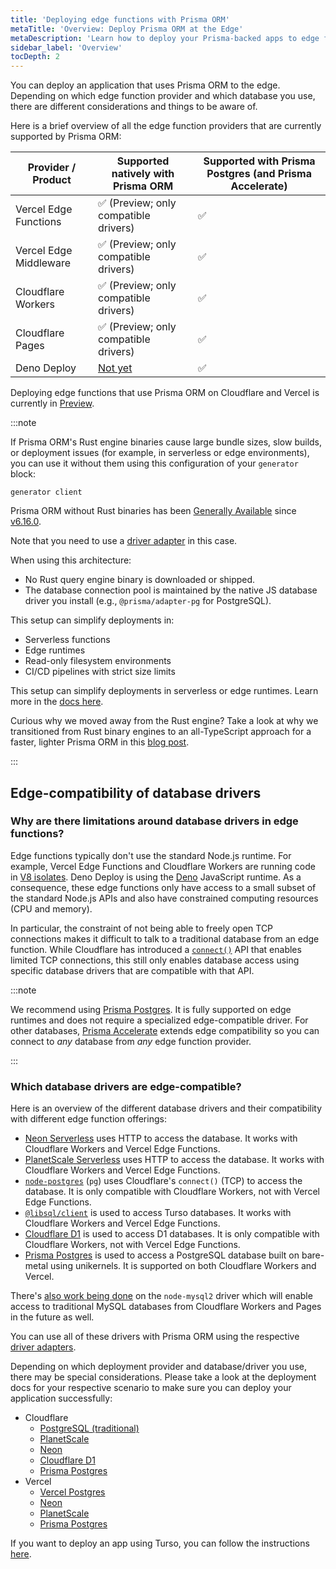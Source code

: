 ```yaml
---
title: 'Deploying edge functions with Prisma ORM'
metaTitle: 'Overview: Deploy Prisma ORM at the Edge'
metaDescription: 'Learn how to deploy your Prisma-backed apps to edge functions like Cloudflare Workers or Vercel Edge Functions'
sidebar_label: 'Overview'
tocDepth: 2
---
```


You can deploy an application that uses Prisma ORM to the edge. Depending on which edge function provider and which database you use, there are different considerations and things to be aware of.

Here is a brief overview of all the edge function providers that are currently supported by Prisma ORM:

| Provider / Product     | Supported natively with Prisma ORM                      | Supported with Prisma Postgres (and Prisma Accelerate) |
| ---------------------- | ------------------------------------------------------- | ------------------------------------------------------ |
| Vercel Edge Functions  | ✅ (Preview; only compatible drivers)                   | ✅                                                     |
| Vercel Edge Middleware | ✅ (Preview; only compatible drivers)                   | ✅                                                     |
| Cloudflare Workers     | ✅ (Preview; only compatible drivers)                   | ✅                                                     |
| Cloudflare Pages       | ✅ (Preview; only compatible drivers)                   | ✅                                                     |
| Deno Deploy            | [Not yet](https://github.com/prisma/prisma/issues/2452) | ✅                                                     |

Deploying edge functions that use Prisma ORM on Cloudflare and Vercel is currently in [Preview](/orm/more/releases#preview).

:::note

If Prisma ORM's Rust engine binaries cause large bundle sizes, slow builds, or deployment issues (for example, in serverless or edge environments), you can use it without them using this configuration of your `generator` block:

```prisma
generator client
```

Prisma ORM without Rust binaries has been [Generally Available](/orm/more/releases#generally-available-ga) since [v6.16.0](https://pris.ly/release/6.16.0).

Note that you need to use a [driver adapter](/orm/overview/databases/database-drivers#driver-adapters) in this case.

When using this architecture:

- No Rust query engine binary is downloaded or shipped.
- The database connection pool is maintained by the native JS database driver you install (e.g., `@prisma/adapter-pg` for PostgreSQL).

This setup can simplify deployments in:

- Serverless functions
- Edge runtimes
- Read-only filesystem environments
- CI/CD pipelines with strict size limits

This setup can simplify deployments in serverless or edge runtimes. Learn more in the [docs here](/orm/prisma-client/setup-and-configuration/no-rust-engine).

Curious why we moved away from the Rust engine? Take a look at why we transitioned from Rust binary engines to an all-TypeScript approach for a faster, lighter Prisma ORM in this [blog post](https://www.prisma.io/blog/prisma-orm-without-rust-latest-performance-benchmarks).

:::

## Edge-compatibility of database drivers

### Why are there limitations around database drivers in edge functions?

Edge functions typically don't use the standard Node.js runtime. For example, Vercel Edge Functions and Cloudflare Workers are running code in [V8 isolates](https://v8docs.nodesource.com/node-0.8/d5/dda/classv8_1_1_isolate.html). Deno Deploy is using the [Deno](https://deno.com/) JavaScript runtime. As a consequence, these edge functions only have access to a small subset of the standard Node.js APIs and also have constrained computing resources (CPU and memory).

In particular, the constraint of not being able to freely open TCP connections makes it difficult to talk to a traditional database from an edge function. While Cloudflare has introduced a [`connect()`](https://developers.cloudflare.com/workers/runtime-apis/tcp-sockets/) API that enables limited TCP connections, this still only enables database access using specific database drivers that are compatible with that API.

:::note

We recommend using [Prisma Postgres](/postgres). It is fully supported on edge runtimes and does not require a specialized edge-compatible driver. For other databases, [Prisma Accelerate](/accelerate) extends edge compatibility so you can connect to _any_ database from _any_ edge function provider.

:::

### Which database drivers are edge-compatible?

Here is an overview of the different database drivers and their compatibility with different edge function offerings:

- [Neon Serverless](https://neon.tech/docs/serverless/serverless-driver) uses HTTP to access the database. It works with Cloudflare Workers and Vercel Edge Functions.
- [PlanetScale Serverless](https://planetscale.com/docs/tutorials/planetscale-serverless-driver) uses HTTP to access the database. It works with Cloudflare Workers and Vercel Edge Functions.
- [`node-postgres`](https://node-postgres.com/) (`pg`) uses Cloudflare's `connect()` (TCP) to access the database. It is only compatible with Cloudflare Workers, not with Vercel Edge Functions.
- [`@libsql/client`](https://github.com/tursodatabase/libsql-client-ts) is used to access Turso databases. It works with Cloudflare Workers and Vercel Edge Functions.
- [Cloudflare D1](https://developers.cloudflare.com/d1/) is used to access D1 databases. It is only compatible with Cloudflare Workers, not with Vercel Edge Functions.
- [Prisma Postgres](/postgres) is used to access a PostgreSQL database built on bare-metal using unikernels. It is supported on both Cloudflare Workers and Vercel.

There's [also work being done](https://github.com/sidorares/node-mysql2/pull/2289) on the `node-mysql2` driver which will enable access to traditional MySQL databases from Cloudflare Workers and Pages in the future as well.

You can use all of these drivers with Prisma ORM using the respective [driver adapters](/orm/overview/databases/database-drivers).

Depending on which deployment provider and database/driver you use, there may be special considerations. Please take a look at the deployment docs for your respective scenario to make sure you can deploy your application successfully:

- Cloudflare
  - [PostgreSQL (traditional)](/orm/prisma-client/deployment/edge/deploy-to-cloudflare#postgresql-traditional)
  - [PlanetScale](/orm/prisma-client/deployment/edge/deploy-to-cloudflare#planetscale)
  - [Neon](/orm/prisma-client/deployment/edge/deploy-to-cloudflare#neon)
  - [Cloudflare D1](/guides/cloudflare-d1)
  - [Prisma Postgres](https://developers.cloudflare.com/workers/tutorials/using-prisma-postgres-with-workers)
- Vercel
  - [Vercel Postgres](/orm/prisma-client/deployment/edge/deploy-to-vercel#vercel-postgres)
  - [Neon](/orm/prisma-client/deployment/edge/deploy-to-vercel#neon)
  - [PlanetScale](/orm/prisma-client/deployment/edge/deploy-to-vercel#planetscale)
  - [Prisma Postgres](/guides/nextjs)

If you want to deploy an app using Turso, you can follow the instructions [here](/orm/overview/databases/turso).

